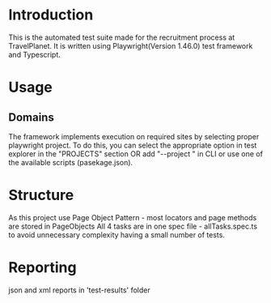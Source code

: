 # Introduction
This is the automated test suite made for the recruitment process at TravelPlanet.
It is written using Playwright(Version 1.46.0) test framework and Typescript.

# Usage
## Domains
The framework implements execution on required sites by selecting proper playwright project. To do this, you can select the appropriate option in test explorer in the "PROJECTS" section OR add "--project <projName>" in CLI or use one of the available scripts (pasekage.json).

# Structure 
As this project use Page Object Pattern - most locators and page methods are stored in PageObjects
All 4 tasks are in one spec file - allTasks.spec.ts to avoid unnecessary complexity having a small number of tests.

# Reporting
json and xml reports in 'test-results' folder